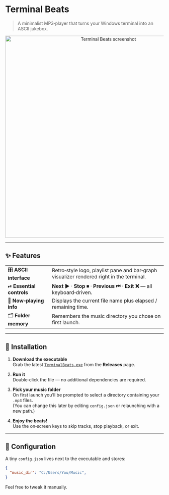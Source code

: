# Terminal Beats

> A minimalist MP3‑player that turns your Windows terminal into an ASCII jukebox.

<p align="center">
  <img src="https://github.com/RomFuture/mp-inTerminal/releases/download/v0.5.5/0713.gif" alt="Terminal Beats screenshot" width="640"/>
</p>

---

## ✨ Features

| | |
|---|---|
| 🎛 **ASCII interface** | Retro‑style logo, playlist pane and bar‑graph visualizer rendered right in the terminal. |
| ⏯ **Essential controls** | **Next ▶️** · **Stop ⏹** · **Previous ⏮** · **Exit ❌** — all keyboard‑driven. |
| 📜 **Now‑playing info** | Displays the current file name plus elapsed / remaining time. |
| 🗂 **Folder memory** | Remembers the music directory you chose on first launch. |

---

## 🚀 Installation

1. **Download the executable**  
   Grab the latest [`TerminalBeats.exe`](https://github.com/RomFuture/mp-inTerminal/releases/download/v0.5.5/TerminalBeats.exe) from the **Releases** page.

2. **Run it**  
   Double‑click the file — no additional dependencies are required.

3. **Pick your music folder**  
   On first launch you’ll be prompted to select a directory containing your `.mp3` files.  
   (You can change this later by editing `config.json` or relaunching with a new path.)

4. **Enjoy the beats!**  
   Use the on‑screen keys to skip tracks, stop playback, or exit.

---

## 📝 Configuration
A tiny `config.json` lives next to the executable and stores:

```json
{
  "music_dir": "C:/Users/You/Music",
}
```

Feel free to tweak it manually.
